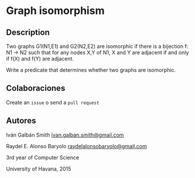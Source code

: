 # Graph isomorphism

## Description

Two graphs G1(N1,E1) and G2(N2,E2) are isomorphic if there is a bijection f: N1 -> N2 such that for any nodes X,Y of N1, X and Y are adjacent if and only if f(X) and f(Y) are adjacent.

Write a predicate that determines whether two graphs are isomorphic.

## Colaboraciones

Create an `issue` o send a `pull request`

## Autores

Iván Galbán Smith <ivan.galban.smith@gmail.com>

Raydel E. Alonso Baryolo <raydelalonsobaryolo@gmail.com>

3rd year of Computer Science

University of Havana, 2015
